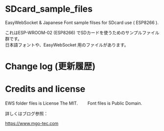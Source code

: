 # SDcard_sample_files
EasyWebSocket & Japanese Font sample filses for SDcard use ( ESP8266 ).

これはESP-WROOM-02 (ESP8266) でSDカードを使うためのサンプルファイル群です。  
日本語フォントや、EasyWebSocket 用のファイルがあります。

# Change log (更新履歴)

# Credits and license
EWS folder files is License The MIT.　　
Font files is Public Domain.  

詳しくはブログ参照：

https://www.mgo-tec.com
